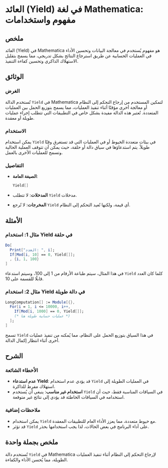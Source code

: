 <!--
Meta Description: # العائد (Yield) في لغة Mathematica: مفهوم واستخدامات ## ملخص العائد (Yield) في Mathematica هو مفهوم يُستخدم في معالجة البيانات وتحسين الأداء في العمل...
Meta Keywords: yield, mathematica, العمليات, إلى, استخدام
-->

# العائد (Yield) في لغة Mathematica: مفهوم واستخدامات

## ملخص
العائد (Yield) في Mathematica هو مفهوم يُستخدم في معالجة البيانات وتحسين الأداء في العمليات الحسابية عن طريق استرجاع النتائج بشكل تدريجي، مما يسمح بتقليل الاستهلاك الذاكري وتحسين كفاءة التنفيذ.

## الوثائق
### الغرض
تُستخدم الدالة `Yield` في Mathematica لتمكين المستخدم من إرجاع التحكم إلى النظام أو معالجة أخرى مؤقتًا أثناء تنفيذ العمليات، مما يسمح بتوزيع الحمل بين العمليات المتعددة. تُعتبر هذه الدالة مفيدة بشكل خاص في التطبيقات التي تتطلب إجراء عمليات طويلة أو معقدة.

### الاستخدام
يمكن استخدام `Yield` في بيئات متعددة الخيوط أو في العمليات التي قد تستغرق وقتًا طويلاً. يتم استدعاؤها في سياق دالة أو حلقة، حيث يمكن أن تتوقف العملية الحالية وتسمح للعمليات الأخرى بالعمل.

### التفاصيل
- **الصيغة العامة**: 
  ```mathematica
  Yield[]
  ```

- **المدخلات**: لا تتطلب `Yield` مدخلات.
- **المخرجات**: لا تُرجع `Yield` أي قيمة، ولكنها تُعيد التحكم إلى النظام.

## الأمثلة
### مثال 1: استخدام Yield في حلقة
```mathematica
Do[
  Print["العدد: ", i];
  If[Mod[i, 10] == 0, Yield[]];
  , {i, 1, 100}
]
```
في هذا المثال، سيتم طباعة الأرقام من 1 إلى 100، وسيتم استدعاء `Yield` كلما كان العدد قابلًا للقسمة على 10.

### مثال 2: استخدام Yield في دالة طويلة
```mathematica
LongComputation[] := Module[{},
  For[i = 1, i <= 10000, i++,
    If[Mod[i, 1000] == 0, Yield[]]; 
    (* عمليات حسابية طويلة هنا *)
  ];
]
```
تسمح `Yield` في هذا السياق بتوزيع الحمل على النظام، مما يُمكنه من تنفيذ عمليات أخرى أثناء انتظار إكمال الدالة.

## الشرح
### الأخطاء الشائعة
- **عدم استدعاء Yield**: قد يؤدي عدم استخدام `Yield` في العمليات الطويلة إلى استهلاك مفرط للذاكرة.
- **استخدام غير مناسب**: ينبغي أن يُستخدم `Yield` في السياقات المناسبة فقط، حيث أن استخدامه في السياقات الخاطئة قد يؤدي إلى نتائج غير متوقعة.

### ملاحظات إضافية
- يمكن استخدام `Yield` مع خيوط متعددة، مما يعزز الأداء العام للتطبيقات المعقدة.
- قد تؤثر `Yield` على أداء البرنامج في بعض الحالات، لذا يجب استخدامها بحذر.

## ملخص بجملة واحدة
تُستخدم دالة `Yield` في Mathematica لإرجاع التحكم إلى النظام أثناء تنفيذ العمليات الطويلة، مما يُحسن الأداء والكفاءة.